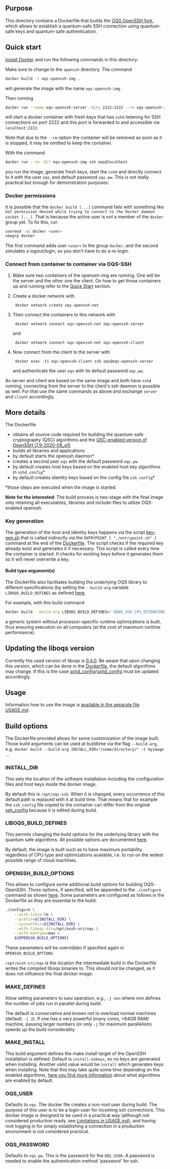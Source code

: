 ## Purpose 

This directory contains a Dockerfile that builds the [OQS OpenSSH fork](https://github.com/open-quantum-safe/openssh), which allows to establish a quantum-safe SSH connection using quantum-safe keys and quantum-safe authentication.

## Quick start

[Install Docker](https://docs.docker.com/install) and run the following commands in this directory:

Make sure to change to the `openssh` directory. The command
```bash
docker build -t oqs-openssh-img .
```
will generate the image with the name `oqs-openssh-img`.

Then running
```bash
docker run --name oqs-openssh-server -ditp 2222:2222 --rm oqs-openssh-img
```
will start a docker container with fresh keys that has `sshd` listening for SSH connections on port 2222 and this port is forwarded to and accessible via `localhost:2222`.

Note that due to the `--rm` option the container will be removed as soon as it is stopped, it may be omitted to keep the container.

With the command
```bash
docker run --rm -dit oqs-openssh-img ssh oqs@localhost
```
you run the image, generate fresh keys, start the `sshd` and directly connect to it with the user `oqs`, and default password `oqs.pw`. This is not really practical but enough for demonstration purposes.


### Docker permissions

It is possible that the `docker build [...]` command fails with something like `Got permission denied while trying to connect to the Docker daemon socket [...]`. That is because the active user is not a member of the `docker` group yet. To fix this, run
```bash
usermod -aG docker <user>
newgrp docker
```
The first command adds user `<user>` to the group `docker`, and the second simulates a logout/login, so you don't have to do a re-login.

### Connect from container to container via OQS-SSH

1. Make sure two containers of the openssh-img are running. One will be the server and the other one the client. On how to get those containers up and running refer to the [Quick Start](README.md#quick-start) section.

2. Create a docker network with
   
        docker network create oqs-openssh-net

3. Then connect the containers to this network with
        
        docker network connect oqs-openssh-net oqs-openssh-server

    and

        docker network connect oqs-openssh-net oqs-openssh-client


4. Now connect from the client to the server with
    
        docker exec -ti oqs-openssh-client ssh oqs@oqs-openssh-server
    
    and authenticate the user `oqs` with its default password `oqs.pw`.

As server and client are based on the same image and both have `sshd` running, connecting from the server to the client's ssh daemon is possible as well. For that use the same commands as above and exchange `server` and `client` accordingly.

## More details

The Dockerfile 
- obtains all source code required for building the quantum-safe cryptography (QSC) algorithms and the [QSC-enabled version of OpenSSH (7.9-2020-08_p1)](https://github.com/open-quantum-safe/openssh/releases/tag/OQS-OpenSSH-snapshot-2020-08)
- builds all libraries and applications
- by default starts the openssh daemon\*
- creates a second user `oqs` with the default password `oqs.pw`
- by default creates host keys based on the enabled host key algorithms in `sshd_config`\*
- by default creates identity keys based on the config file `ssh_config`\*

\*those steps are executed when the image is started.

**Note for the interested**: The build process is two-stage with the final image only retaining all executables, libraries and include-files to utilize OQS-enabled openssh.

### Key generation

The generation of the host and identity keys happens via the script [key-gen.sh](key-gen.sh) that is called indirectly via the `ENTRYPOINT [ "./entrypoint.sh" ]` command at the end of the [Dockerfile](Dockerfile). The script checks if the required key already exist and gerenates it if necessary. This script is called every time the container is started. It checks for existing keys before it generates them so it will never overwrite a key.

#### Build type argument(s)

The Dockerfile also facilitates building the underlying OQS library to different specifications (by setting the `--build-arg` variable `LIBOQS_BUILD_DEFINES` as defined [here](https://github.com/open-quantum-safe/liboqs/wiki/Customizing-liboqs).

For example, with this build command
```bash
docker build --build-arg LIBOQS_BUILD_DEFINES="-DOQS_USE_CPU_EXTENSIONS=OFF" -f Dockerfile -t oqs-openssh-generic .
``` 
a generic system without processor-specific runtime optimizations is built, thus ensuring execution on all computers (at the cost of maximum runtime performance).

## Updating the liboqs version
Currently the used version of liboqs is [0.4.0](https://github.com/open-quantum-safe/liboqs/releases/tag/0.4.0). Be aware that upon changing this version, which can be done in the [Dockerfile](Dockerfile), the default algorithms may change. If this is the case [sshd_config](sshd_config)/[sshd_config](sshd_config) must be updated accordingly.
## Usage

Information how to use the image is [available in the separate file USAGE.md](USAGE.md).

## Build options

The Dockerfile provided allows for some customization of the image built. Those build arguments can be used at buildtime via the flag `--build-arg`, e.g. `docker build --build-arg INSTALL_DIR="/some/directory/" -t myimage .`.

### INSTALL_DIR

This sets the location of the software installation including the configuration files and host keys inside the docker image.

By default this is `/opt/oqs-ssh`. When it is changed, every occurrence of this default path is replaced with it at build time. That means that for example the `ssh_config` file copied to the container can differ from the original [ssh_config](ssh_config) because it is edited during build.

### LIBOQS_BUILD_DEFINES

This permits changing the build options for the underlying library with the quantum safe algorithms. All possible options are documented [here](https://github.com/open-quantum-safe/liboqs/wiki/Customizing-liboqs).

By default, the image is built such as to have maximum portability regardless of CPU type and optimizations available, i.e. to run on the widest possible range of cloud machines.

### OPENSSH_BUILD_OPTIONS

This allows to configure some additional build options for building OQS-OpenSSH. Those options, if specified, will be appended to the `./configure` command as shown [here](https://github.com/open-quantum-safe/openssh#step-2-build-the-fork). Some parameters are configured as follows in the Dockerfile as they are essential to the build:
```sh
./configure \
    --with-libs=-lm \
    --prefix=${INSTALL_DIR} \
    --sysconfdir=${INSTALL_DIR} \
    --with-liboqs-dir=/opt/ossh-src/oqs \
    --with-mantype=man \
    ${OPENSSH_BUILD_OPTIONS}
```
These parameters will be overridden if specified again in `OPENSSH_BUILD_OPTIONS`.

`/opt/ossh-src/oqs` is the location the intermediate build in the Dockerfile writes the compiled liboqs binaries to. This should not be changed, as it does not influence the final docker image.

### MAKE_DEFINES

Allow setting parameters to `make` operation, e.g., `-j nnn` where nnn defines the number of jobs run in parallel during build. 

The default is conservative and known not to overload normal machines (default: `-j 2`). If one has a very powerful (many cores, >64GB RAM) machine, passing larger numbers (or only `-j` for maximum parallelism) speeds up the build considerably.

### MAKE_INSTALL

This build argument defines the make install target of the OpenSSH installation is defined. Default is `install-nokeys`, so no keys are generated when installing. Another valid value would be `install` which generates keys when installing. Note that this may take quite some time depending on the enabled algorithms, [here you find more information](https://github.com/open-quantum-safe/openssh#supported-algorithms) about what algorithms are enabled by default.

### OQS_USER

Defaults to `oqs`. The docker file creates a non-root user during build. The purpose of this user is to be a login-user for incoming ssh connections. This docker image is designed to be used in a practical way (although not considered production ready, see [Limitations in USAGE.md](USAGE.md#Limitations)), and having root logging in for simply establishing a connection in a production environment is not considered practical.

### OQS_PASSWORD

Defaults to `oqs.pw`. This is the password for the `OQS_USER`. A password is needed to enable the authentication method 'password' for ssh.